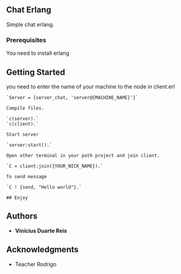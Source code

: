 ## Chat Erlang

Simple chat erlang.

### Prerequisites

You need to install erlang

## Getting Started

you need to enter the name of your machine to the node in client.erl

```
`Server = {server_chat, 'server@{MACHINE_NAME}'}`

Compile files.

`c(server).`
`c(client).`

Start server

`server:start().`

Open other terminal in your path project and join client.

`C = client:join({YOUR_NICK_NAME}).`

To send message

`C ! {send, "Hello world"}.`

## Enjoy

```

## Authors

* **Vinícius Duarte Reis**

## Acknowledgments

* Teacher Rodrigo
